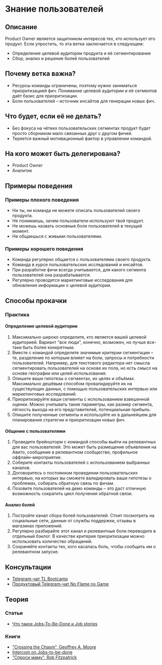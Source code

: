 # Знание пользователей
## Описание
Product Owner является защитником интересов тех, кто использует его продукт. Если упростить, то эта ветка заключается в следующем:
- Определение целевой аудитории продукта и её сегментирование
- Сбор, анализ и решение болей пользователей

## Почему ветка важна?
- Ресурсы команды ограничены, поэтому нужно заниматься приоритизацией фич. Понимание целевой аудитории и её сегментов даёт базис для приоритизации.
- Боли пользователей – источник инсайтов для генерации новых фич.

## Что будет, если её не делать?
- Без фокуса на чётких пользовательских сегментах продукт будет просто сборником мало связанных друг с другом фичей.
- Теряется важный мотивационный фактор в управлении командой.

## На кого может быть делегирована?
- Product Owner
- Аналитик

## Примеры поведения
### Примеры плохого поведения
- Ни ты, ни команда не можете описать пользователей своего продукта.
- Не понимаешь, зачем пользователи используют твой продукт.
- Не можешь назвать основные боли пользователей в текущий момент.
- Не общаешься с живыми пользователями.

### Примеры хорошего поведения
- Команда регулярно общается с пользователями своего продукта.
- Команда в курсе пользовательских исследований и инсайтов.
- При разработке фичи всегда учитывается, для какого сегмента пользователей она разрабатывается.
- Регулярно проводятся маркетинговые исследования для обновления информации о целевой аудитории.

## Способы прокачки
### Практика
#### Определение целевой аудитории
1. Максимально широко определите, кто является вашей целевой аудиторией. Вариант "все люди", конечно, возможен, но лучше все-таки быть более конкретным.
2. Вместе с командой определите значимые критерии сегментации – те, разделение по которым влияет на боли, запросы и потребности пользователей. Например, для текстового редактора нет смысла сегментировать пользователей на основе их пола, но есть смысл на основе географии или целей использования.
3. Опишите ваши гипотезы о сегментах, их целях и объёмах. Максимально дешёвым способом провалидируйте их на существующих данных, с помощью пользовательских интервью или маркетинговых исследований.
4. Приоритизируйте ваши сегменты с использованием взвешенной оценки. Можно учитывать такие параметры, как размер сегмента, лёгкость выхода на его представителей, потенциальная прибыль.
4. Опишите полученные сегменты и используйте их в дальнейшем для планирования стратегии и приоритизации новых фич.

#### Общение с пользователями
1. Проведите брейншторм с командой способы выйти на релевантных для вас пользователей. Это может быть размещение объявления на Авито, сообщение в релевантном сообществе, профильное оффлайн-мероприятие.
2. Соберите контакты пользователей с использованием выбранных каналов.
3. Договоритесь о постоянном проведении пользовательских интервью, на которых вы сможете валидировать ваши гипотезы о проблемах, собирать обратную связь по фичам.
4. Позовите пользователей на демо команды – это даст отличную возможность сократить цикл получения обратной связи.

#### Анализ болей
1. Постройте канал сбора болей пользователей. Стоит посмотреть на социальные сети, данные от службы поддержки, отзывы в магазинах приложений.
2. Регулярно разбирайте этот канал и релевантные боли переводите в отдельный бэклог. В качестве критерия приоритизации можно использовать количество обращений.
3. Сохраняйте контакты тех, кого касалась боль, чтобы сообщить им о релевантном запуске.

## Консультации
- [Telegram-чат TL Bootcamp](https://tlinks.run/tlbootcamp)
- [Продуктовый Telegram-чат No Flame no Game](https://t.me/joinchat/BrfI2UHjvA2HbQNSW4Irog)

## Теория
### Статьи
- [Что такое Jobs-To-Be-Done и Job stories](https://medium.com/no-flame-no-game/%D1%87%D1%82%D0%BE-%D1%82%D0%B0%D0%BA%D0%BE%D0%B5-jobs-to-be-done-%D0%B8-job-stories-4c57c1dc84cf)

### Книги
- ["Crossing the Chasm", Geoffrey A. Moore](https://www.amazon.com/Crossing-Chasm-Marketing-High-Tech-Mainstream/dp/0060517123)
- [Intercom on Jobs-to-be-done](https://www.intercom.com/books/jobs-to-be-done)
- ["Спроси маму", Rob Fitzpatrick](http://momtestbook.com/ru/)
